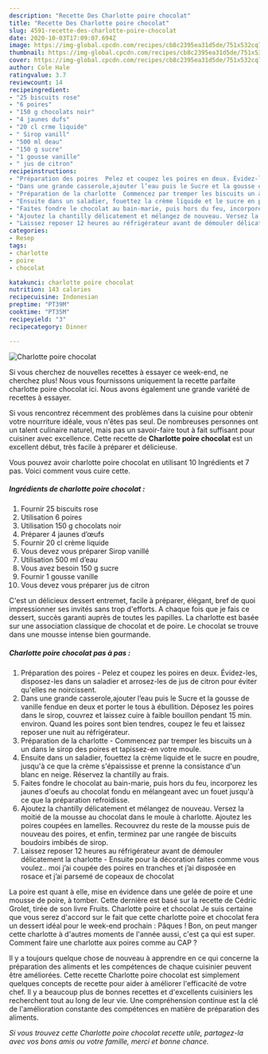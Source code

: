 ```yaml
---
description: "Recette Des Charlotte poire chocolat"
title: "Recette Des Charlotte poire chocolat"
slug: 4591-recette-des-charlotte-poire-chocolat
date: 2020-10-03T17:09:07.694Z
image: https://img-global.cpcdn.com/recipes/cb8c2395ea31d5de/751x532cq70/charlotte-poire-chocolat-photo-principale-de-la-recette.jpg
thumbnail: https://img-global.cpcdn.com/recipes/cb8c2395ea31d5de/751x532cq70/charlotte-poire-chocolat-photo-principale-de-la-recette.jpg
cover: https://img-global.cpcdn.com/recipes/cb8c2395ea31d5de/751x532cq70/charlotte-poire-chocolat-photo-principale-de-la-recette.jpg
author: Cole Hale
ratingvalue: 3.7
reviewcount: 14
recipeingredient:
- "25 biscuits rose"
- "6 poires"
- "150 g chocolats noir"
- "4 jaunes dufs"
- "20 cl crme liquide"
- " Sirop vanill"
- "500 ml deau"
- "150 g sucre"
- "1 gousse vanille"
- " jus de citron"
recipeinstructions:
- "Préparation des poires  Pelez et coupez les poires en deux. Évidez-les, disposez-les dans un saladier et arrosez-les de jus de citron pour éviter qu&#39;elles ne noircissent."
- "Dans une grande casserole,ajouter l’eau puis le Sucre et la gousse de vanille fendue en deux et porter le tous à ébullition. Déposez les poires dans le sirop, couvrez et laissez cuire à faible bouillon pendant 15 min. environ. Quand les poires sont bien tendres, coupez le feu et laissez reposer une nuit au réfrigérateur."
- "Préparation de la charlotte  Commencez par tremper les biscuits un à un dans le sirop des poires et tapissez-en votre moule."
- "Ensuite dans un saladier, fouettez la crème liquide et le sucre en poudre, jusqu&#39;à ce que la crème s&#39;épaississe et prenne la consistance d&#39;un blanc en neige. Réservez la chantilly au frais."
- "Faites fondre le chocolat au bain-marie, puis hors du feu, incorporez les jaunes d&#39;oeufs au chocolat fondu en mélangeant avec un fouet jusqu&#39;à ce que la préparation refroidisse."
- "Ajoutez la chantilly délicatement et mélangez de nouveau. Versez la moitié de la mousse au chocolat dans le moule à charlotte. Ajoutez les poires coupées en lamelles. Recouvrez du reste de la mousse puis de nouveau des poires, et enfin, terminez par une rangée de biscuits boudoirs imbibés de sirop."
- "Laissez reposer 12 heures au réfrigérateur avant de démouler délicatement la charlotte Ensuite pour la décoration faites comme vous voulez.. moi j’ai coupée des poires en tranches et j’ai disposée en rosace et j’ai parsemé de copeaux de chocolat"
categories:
- Resep
tags:
- charlotte
- poire
- chocolat

katakunci: charlotte poire chocolat 
nutrition: 143 calories
recipecuisine: Indonesian
preptime: "PT39M"
cooktime: "PT35M"
recipeyield: "3"
recipecategory: Dinner

---
```



![Charlotte poire chocolat](https://img-global.cpcdn.com/recipes/cb8c2395ea31d5de/751x532cq70/charlotte-poire-chocolat-photo-principale-de-la-recette.jpg)

Si vous cherchez de nouvelles recettes à essayer ce week-end, ne cherchez plus! Nous vous fournissons uniquement la recette parfaite charlotte poire chocolat ici. Nous avons également une grande variété de recettes à essayer.

Si vous rencontrez récemment des problèmes dans la cuisine pour obtenir votre nourriture idéale, vous n'êtes pas seul. De nombreuses personnes ont un talent culinaire naturel, mais pas un savoir-faire tout à fait suffisant pour cuisiner avec excellence. Cette recette de <strong> Charlotte poire chocolat </strong> est un excellent début, très facile à préparer et délicieuse.

<!--inarticleads1-->

Vous pouvez avoir charlotte poire chocolat en utilisant 10 Ingrédients et 7 pas. Voici comment vous cuire cette.

##### Ingrédients de charlotte poire chocolat :

1. Fournir 25 biscuits rose
1. Utilisation 6 poires
1. Utilisation 150 g chocolats noir
1. Préparer 4 jaunes d’œufs
1. Fournir 20 cl crème liquide
1. Vous devez vous préparer  Sirop vanillé
1. Utilisation 500 ml d’eau
1. Vous avez besoin 150 g sucre
1. Fournir 1 gousse vanille
1. Vous devez vous préparer  jus de citron


C&#39;est un délicieux dessert entremet, facile à préparer, élégant, bref de quoi impressionner ses invités sans trop d&#39;efforts. A chaque fois que je fais ce dessert, succès garanti auprès de toutes les papilles. La charlotte est basée sur une association classique de chocolat et de poire. Le chocolat se trouve dans une mousse intense bien gourmande. 

<!--inarticleads2-->

##### Charlotte poire chocolat pas à pas :

1. Préparation des poires  - Pelez et coupez les poires en deux. Évidez-les, disposez-les dans un saladier et arrosez-les de jus de citron pour éviter qu&#39;elles ne noircissent.
1. Dans une grande casserole,ajouter l’eau puis le Sucre et la gousse de vanille fendue en deux et porter le tous à ébullition. Déposez les poires dans le sirop, couvrez et laissez cuire à faible bouillon pendant 15 min. environ. Quand les poires sont bien tendres, coupez le feu et laissez reposer une nuit au réfrigérateur.
1. Préparation de la charlotte  - Commencez par tremper les biscuits un à un dans le sirop des poires et tapissez-en votre moule.
1. Ensuite dans un saladier, fouettez la crème liquide et le sucre en poudre, jusqu&#39;à ce que la crème s&#39;épaississe et prenne la consistance d&#39;un blanc en neige. Réservez la chantilly au frais.
1. Faites fondre le chocolat au bain-marie, puis hors du feu, incorporez les jaunes d&#39;oeufs au chocolat fondu en mélangeant avec un fouet jusqu&#39;à ce que la préparation refroidisse.
1. Ajoutez la chantilly délicatement et mélangez de nouveau. Versez la moitié de la mousse au chocolat dans le moule à charlotte. Ajoutez les poires coupées en lamelles. Recouvrez du reste de la mousse puis de nouveau des poires, et enfin, terminez par une rangée de biscuits boudoirs imbibés de sirop.
1. Laissez reposer 12 heures au réfrigérateur avant de démouler délicatement la charlotte - Ensuite pour la décoration faites comme vous voulez.. moi j’ai coupée des poires en tranches et j’ai disposée en rosace et j’ai parsemé de copeaux de chocolat


La poire est quant à elle, mise en évidence dans une gelée de poire et une mousse de poire, à tomber. Cette dernière est basé sur la recette de Cédric Grolet, tirée de son livre Fruits. Charlotte poire et chocolat Je suis certaine que vous serez d&#39;accord sur le fait que cette charlotte poire et chocolat fera un dessert idéal pour le week-end prochain : Pâques ! Bon, on peut manger cette charlotte à d&#39;autres moments de l&#39;année aussi, c&#39;est ça qui est super. Comment faire une charlotte aux poires comme au CAP ? 

<!--inarticleads1-->

<p>
Il y a toujours quelque chose de nouveau à apprendre en ce qui concerne la préparation des aliments et les compétences de chaque cuisinier peuvent être améliorées. Cette recette Charlotte poire chocolat est simplement quelques concepts de recette pour aider à améliorer l'efficacité de votre chef. Il y a beaucoup plus de bonnes recettes et d'excellents cuisiniers les recherchent tout au long de leur vie. Une compréhension continue est la clé de l'amélioration constante des compétences en matière de préparation des aliments.
</p>

<p>
<i>Si vous trouvez cette Charlotte poire chocolat recette utile, partagez-la avec vos bons amis ou votre famille, merci et bonne chance.</i>
</p>
